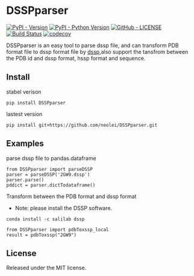 # DSSPparser

[![PyPI - Version](https://img.shields.io/pypi/v/DSSPparser.svg?style=flat)](https://pypi.org/project/DSSPparser/)
[![PyPI - Python Version](https://img.shields.io/pypi/pyversions/DSSPparser.svg)](https://pypi.org/project/DSSPparser/)
[![GitHub - LICENSE](https://img.shields.io/github/license/neolei/DSSPparser.svg?style=flat)](./LICENSE.txt)
[![Build Status](https://travis-ci.org/neolei/DSSPparser.svg?branch=master)](https://travis-ci.org/neolei/DSSPparser)
[![codecov](https://codecov.io/gh/neolei/DSSPparser/branch/master/graph/badge.svg)](https://codecov.io/gh/neolei/DSSPparser)


DSSPparser is an easy tool to parse dssp file, and can transform PDB format file to dssp format file by [dssp](https://anaconda.org/salilab/dssp),also support the tansfrom between the PDB id and dssp format, hssp format and sequence.

## Install 
stabel verison
```
pip install DSSPparser
```
lastest version

```
pip install git+https://github.com/neolei/DSSPparser.git
```

## Examples

parse dssp file to pandas.dataframe

```
from DSSPparser import parseDSSP
parser = parseDSSP('2GW9.dssp')
parser.parse()
pddict = parser.dictTodataframe()
```

Transform between the PDB format and dssp format

 - Note: please install the DSSP software.
```
conda install -c salilab dssp
```

```
from DSSPparser import pdbToxssp_local
result = pdbToxssp("2GW9")
```

## License

Released under the MIT license.

